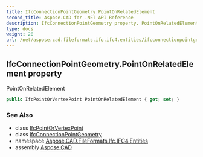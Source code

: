 ```yaml
---
title: IfcConnectionPointGeometry.PointOnRelatedElement
second_title: Aspose.CAD for .NET API Reference
description: IfcConnectionPointGeometry property. PointOnRelatedElement
type: docs
weight: 20
url: /net/aspose.cad.fileformats.ifc.ifc4.entities/ifcconnectionpointgeometry/pointonrelatedelement/
---
```

## IfcConnectionPointGeometry.PointOnRelatedElement property

PointOnRelatedElement

```csharp
public IfcPointOrVertexPoint PointOnRelatedElement { get; set; }
```

### See Also

* class [IfcPointOrVertexPoint](../../../aspose.cad.fileformats.ifc.ifc4.types/ifcpointorvertexpoint/)
* class [IfcConnectionPointGeometry](../)
* namespace [Aspose.CAD.FileFormats.Ifc.IFC4.Entities](../../ifcconnectionpointgeometry/)
* assembly [Aspose.CAD](../../../)


